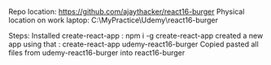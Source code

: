 Repo location: https://github.com/ajaythacker/react16-burger
Physical location on work laptop: C:\MyPractice\Udemy\react16-burger

Steps: Installed create-react-app : npm i -g create-react-app
created a new app using that : create-react-app udemy-react16-burger
Copied pasted all files from udemy-react16-burger into react16-burger
